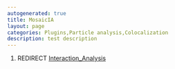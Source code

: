 ```yaml
---
autogenerated: true
title: MosaicIA
layout: page
categories: Plugins,Particle analysis,Colocalization
description: test description
---
```


1.  REDIRECT [Interaction\_Analysis](Interaction_Analysis)

  
